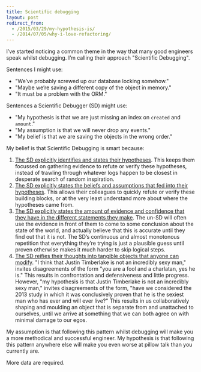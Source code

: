 ```yaml
---
title: Scientific debugging
layout: post
redirect_from:
  - /2015/03/29/my-hypothesis-is/
  - /2014/07/05/why-i-love-refactoring/
---
```

I’ve started noticing a common theme in the way that many good engineers speak whilst debugging. I’m calling their approach "Scientific Debugging".

Sentences I might use:

* "We’ve probably screwed up our database locking somehow."
* "Maybe we’re saving a different copy of the object in memory."
* "It must be a problem with the ORM."

Sentences a Scientific Debugger (SD) might use:

* "My hypothesis is that we are just missing an index on `created` and `amount`."
* "My assumption is that we will never drop any events."
* "My belief is that we are saving the objects in the wrong order."

My belief is that Scientific Debugging is smart because:

1. <u>The SD explicitly identifies and states their hypotheses</u>. This keeps them focussed on gathering evidence to refute or verify these hypotheses, instead of trawling through whatever logs happen to be closest in desperate search of random inspiration.
2. <u>The SD explicitly states the beliefs and assumptions that fed into their hypotheses</u>. This allows their colleagues to quickly refute or verify these building blocks, or at the very least understand more about where the hypotheses came from.
3. <u>The SD explicitly states the amount of evidence and confidence that they have in the different statements they make</u>. The un-SD will often use the evidence in front of them to come to some conclusion about the state of the world, and actually believe that this is accurate until they find out that it is not. The SD’s continuous and almost monotonous repetition that everything they’re trying is just a plausible guess until proven otherwise makes it much harder to skip logical steps.
4. <u>The SD reifies their thoughts into tangible objects that anyone can modify</u>. "I think that Justin Timberlake is not an incredibly sexy man," invites disagreements of the form "you are a fool and a charlatan, yes he is." This results in confrontation and defensiveness and little progress. However, "my hypothesis is that Justin Timberlake is not an incredibly sexy man," invites disagreements of the form, "have we considered the 2013 study in which it was conclusively proven that he is the sexiest man who has ever and will ever live?" This results in us collaboratively shaping and moulding an object that is separate from and unattached to ourselves, until we arrive at something that we can both agree on with minimal damage to our egos.

My assumption is that following this pattern whilst debugging will make you a more methodical and successful engineer. My hypothesis is that following this pattern anywhere else will make you even worse at pillow talk than you currently are.

More data are required.
